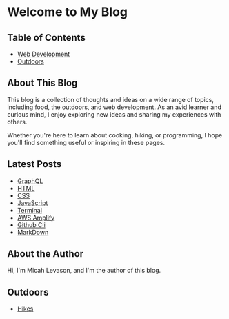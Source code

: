 # Welcome to My Blog

## Table of Contents

- [Web Development](./webdev/index.md)
- [Outdoors](./outdoors/index.md)

## About This Blog

This blog is a collection of thoughts and ideas on a wide range of topics, including food, the outdoors, and web development. As an avid learner and curious mind, I enjoy exploring new ideas and sharing my experiences with others.

Whether you're here to learn about cooking, hiking, or programming, I hope you'll find something useful or inspiring in these pages.

## Latest Posts

- [GraphQL](./webdev/graphql.md)
- [HTML](./webdev/html.md)
- [CSS](./webdev/css.md)
- [JavaScript](./webdev/javascript.md)
- [Terminal](./webdev/linuxterminal.md)
- [AWS Amplify](./webdev/amplify.md)
- [Github Cli](./webdev/github.md)
- [MarkDown](./webdev/markdown.md)

## About the Author

Hi, I'm Micah Levason, and I'm the author of this blog.

## Outdoors

- [Hikes](./outdoors/hikes/index.md)
